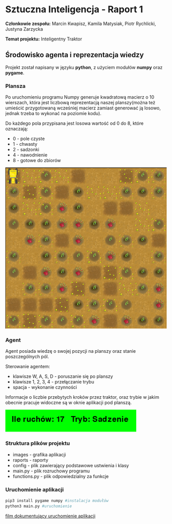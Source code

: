 # Sztuczna Inteligencja - Raport 1

**Członkowie zespołu:** Marcin Kwapisz, Kamila Matysiak, Piotr Rychlicki, Justyna Zarzycka

**Temat projektu:** Inteligentny Traktor


## Środowisko agenta i reprezentacja wiedzy

Projekt został napisany w języku **python**, z użyciem modułów **numpy** oraz **pygame**. 


### Plansza

Po uruchomieniu programu Numpy generuje kwadratową macierz o 10 wierszach, która jest liczbową reprezentacją naszej planszy(można też umieścić przygotowaną wcześniej macierz zamiast generować ją losowo, jednak trzeba to wykonać na poziomie kodu).

Do każdego pola przypisana jest losowa wartość od 0 do 8, które oznaczają:
* 0 - pole czyste
* 1 - chwasty
* 2 - sadzonki
* 4 - nawodnienie
* 8 - gotowe do zbiorów

![Plansza](raports/images/plansza.png)


### Agent 

Agent posiada wiedzę o swojej pozycji na planszy oraz stanie poszczególnych pól.

Sterowanie agentem:

* klawisze W, A, S, D - poruszanie się po planszy
* klawisze 1, 2, 3, 4 - przełączanie trybu 
* spacja - wykonanie czynności 

Informacje o liczbie przebytych kroków przez traktor, oraz trybie w jakim obecnie pracuje widoczne są w oknie aplikacji pod planszą. 

![Informacje](raports/images/info.png)


### Struktura plików projektu 

* images - grafika aplikacji
* raports - raporty
* config - plik zawierający podstawowe ustwienia i klasy
* main.py - plik rozruchowy programu
* functions.py - plik odpowiedzialny za funkcje 


### Uruchomienie aplikacji

```bash
pip3 install pygame numpy #instalacja modułów
python3 main.py #uruchomienie 
```

[film dokumentujący uruchomienie aplikacji](https://uam-my.sharepoint.com/personal/pioryc_st_amu_edu_pl/_layouts/15/onedrive.aspx?id=%2Fpersonal%2Fpioryc%5Fst%5Famu%5Fedu%5Fpl%2FDocuments%2FSI%20Projekt%20Traktor%2FUruchomienie%5Fagenta%5F07%2E04%2E2020%2Emp4&parent=%2Fpersonal%2Fpioryc%5Fst%5Famu%5Fedu%5Fpl%2FDocuments%2FSI%20Projekt%20Traktor&originalPath=aHR0cHM6Ly91YW0tbXkuc2hhcmVwb2ludC5jb20vOnY6L2cvcGVyc29uYWwvcGlvcnljX3N0X2FtdV9lZHVfcGwvRVZMejk0Z2RCajVLdUp0WjFYZWk2SEFCdm1Dd3UwVzRGbEdlVC1IazNWbFdsdz9ydGltZT02Q0pBc09iYTEwZw)
